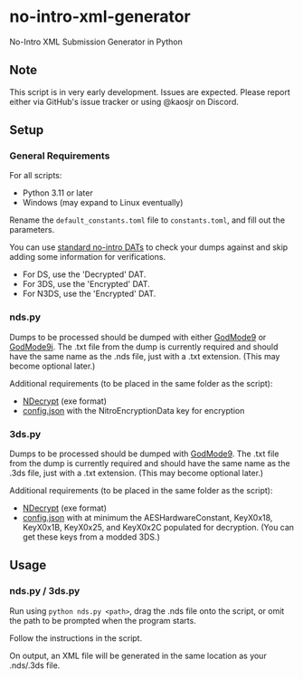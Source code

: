 # no-intro-xml-generator
No-Intro XML Submission Generator in Python

## Note
This script is in very early development. Issues are expected. Please report either via GitHub's issue tracker or using @kaosjr on Discord.

## Setup
### General Requirements
For all scripts:
- Python 3.11 or later
- Windows (may expand to Linux eventually)

Rename the `default_constants.toml` file to `constants.toml`, and fill out the parameters. 

You can use [standard no-intro DATs](https://datomatic.no-intro.org/index.php?page=download&s=28) to check your dumps against and skip adding some information for verifications.
- For DS, use the 'Decrypted' DAT.
- For 3DS, use the 'Encrypted' DAT.
- For N3DS, use the 'Encrypted' DAT.

### nds.py
Dumps to be processed should be dumped with either [GodMode9](https://github.com/d0k3/GodMode9) or [GodMode9i](https://github.com/DS-Homebrew/GodMode9i). The .txt file from the dump is currently required and should have the same name as the .nds file, just with a .txt extension. (This may become optional later.)

Additional requirements (to be placed in the same folder as the script):
- [NDecrypt](https://github.com/SabreTools/NDecrypt/releases/tag/0.3.2) (exe format)
- [config.json](https://gist.github.com/Dimensional/82f212a0b35bcf9caaa2bc9a70b3a92a) with the NitroEncryptionData key for encryption

### 3ds.py
Dumps to be processed should be dumped with [GodMode9](https://github.com/d0k3/GodMode9). The .txt file from the dump is currently required and should have the same name as the .3ds file, just with a .txt extension. (This may become optional later.)

Additional requirements (to be placed in the same folder as the script):
- [NDecrypt](https://github.com/SabreTools/NDecrypt/releases/tag/0.3.2) (exe format)
- [config.json](https://gist.github.com/Dimensional/82f212a0b35bcf9caaa2bc9a70b3a92a) with at minimum the AESHardwareConstant, KeyX0x18, KeyX0x1B, KeyX0x25, and KeyX0x2C populated for decryption. (You can get these keys from a modded 3DS.)

## Usage
### nds.py / 3ds.py
Run using `python nds.py <path>`, drag the .nds file onto the script, or omit the path to be prompted when the program starts.

Follow the instructions in the script.

On output, an XML file will be generated in the same location as your .nds/.3ds file.
